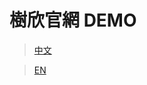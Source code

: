 # 樹欣官網 DEMO

> [中文](https://ml-andy.github.io/201801_sureseen/dist/CH/)

> [EN](https://ml-andy.github.io/201801_sureseen/dist/EN/)
